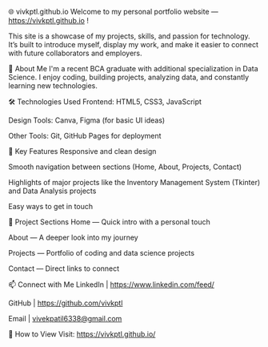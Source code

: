🌐 vivkptl.github.io
Welcome to my personal portfolio website — https://vivkptl.github.io !

This site is a showcase of my projects, skills, and passion for technology.
It’s built to introduce myself, display my work, and make it easier to connect with future collaborators and employers.

📖 About Me
I'm a recent BCA graduate with additional specialization in Data Science.
I enjoy coding, building projects, analyzing data, and constantly learning new technologies.

🛠️ Technologies Used
Frontend: HTML5, CSS3, JavaScript

Design Tools: Canva, Figma (for basic UI ideas)

Other Tools: Git, GitHub Pages for deployment

🚀 Key Features
Responsive and clean design

Smooth navigation between sections (Home, About, Projects, Contact)

Highlights of major projects like the Inventory Management System (Tkinter) and Data Analysis projects

Easy ways to get in touch

📂 Project Sections
Home — Quick intro with a personal touch

About — A deeper look into my journey

Projects — Portfolio of coding and data science projects

Contact — Direct links to connect

📫 Connect with Me
LinkedIn | https://www.linkedin.com/feed/

GitHub | https://github.com/vivkptl

Email | vivekpatil6338@gmail.com

🚀 How to View
Visit: https://vivkptl.github.io/

